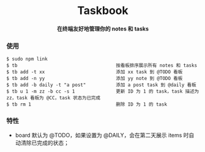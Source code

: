 <h1 align="center">
Taskbook
</h1>

<h4 align="center">
在终端友好地管理你的 notes 和 tasks
</h4>

### 使用

```
$ sudo npm link
$ tb                                    按看板排序展示所有 notes 和 tasks
$ tb add -t xx                          添加 xx task 到 @TODO 看板
$ tb add -n yy                          添加 yy note 到 @TODO 看板
$ tb add -b daily -t "a post"           添加 a post task 到 @daily 看板
$ tb u 1 -m zz -b cc -s 1               更新 ID 为 1 的 task，task 描述为 zz，task 看板为 @CC，task 状态为已完成
$ tb rm 1                               删除 ID 为 1 的 task
```

### 特性

- board 默认为 @TODO，如果设置为 @DAILY，会在第二天展示 items 时自动清除已完成的状态；
